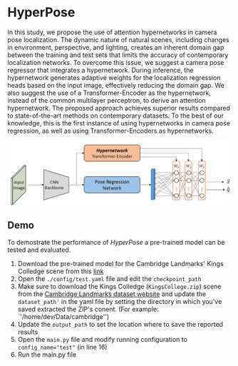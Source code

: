 # HyperPose

In this study, we propose the use of attention hypernetworks in camera pose
localization. The dynamic nature of natural scenes, including changes in
environment, perspective, and lighting, creates an inherent domain gap
between the training and test sets that limits the accuracy of contemporary
localization networks. To overcome this issue, we suggest a camera pose
regressor that integrates a hypernetwork. During inference, the hypernetwork
generates adaptive weights for the localization regression heads based on
the input image, effectively reducing the domain gap. We also suggest the
use of a Transformer-Encoder as the hypernetwork, instead of the common
multilayer perceptron, to derive an attention hypernetwork. The proposed
approach achieves superior results compared to state-of-the-art methods on
contemporary datasets. To the best of our knowledge, this is the first
instance of using hypernetworks in camera pose regression, as well as using
Transformer-Encoders as hypernetworks.

![plot](./img/hyperpose_intro.png?raw=true "Title")


## Demo
To demostrate the performance of *HyperPose* a pre-trained model can be tested and evaluated.
1. Download the pre-trained model for the Cambridge Landmarks' Kings Colledge scene from this [link](https://drive.google.com/file/d/1QFOR9dsQxsmiB-XjonGYteTuawHAUMGu/view?usp=share_link)
2. Open the `./config/test.yaml` file and edit the `checkpoint_path`
3. Make sure to download the Kings Colledge (`KingsCollege.zip`) scene from the [Cambridge Landmarks dataset website](https://www.repository.cam.ac.uk/handle/1810/251342) and update the `dataset_path'` in the yaml file by setting the directory in which you've saved extracted the ZIP's conent. (For example: `'/home/dev/Data/cambridge'')
4. Update the `output_path` to set the location where to save the reported results
5. Open the `main.py` file and modify running configuration to `config_name="test"` (in line 16)
6. Run the main.py file
